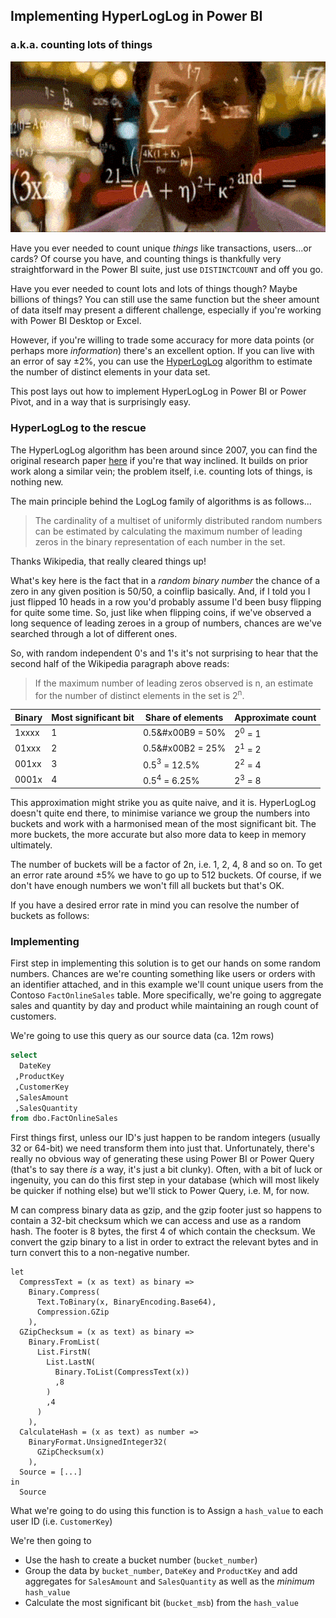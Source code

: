 ## Implementing HyperLogLog in Power BI
### a.k.a. counting lots of things

![Rainman](/uploads/cards.gif)

Have you ever needed to count unique _things_ like transactions, users...or cards? Of course you have, and counting things is thankfully very straightforward in the Power BI suite, just use `DISTINCTCOUNT` and off you go.

Have you ever needed to count lots and lots of things though? Maybe billions of things? You can still use the same function but the sheer amount of data itself may present a different challenge, especially if you're working with Power BI Desktop or Excel.

However, if you're willing to trade some accuracy for more data points (or perhaps more _information_) there's an excellent option. If you can live with an error of say ±2%, you can use the [HyperLogLog](https://en.wikipedia.org/wiki/HyperLogLog) algorithm to estimate the number of distinct elements in your data set.

This post lays out how to implement HyperLogLog in Power BI or Power Pivot, and in a way that is surprisingly easy.

### HyperLogLog to the rescue
The HyperLogLog algorithm has been around since 2007, you can find the original research paper [here](http://algo.inria.fr/flajolet/Publications/FlFuGaMe07.pdf) if you're that way inclined. It builds on prior work along a similar vein; the problem itself, i.e. counting lots of things, is nothing new.

The main principle behind the LogLog family of algorithms is as follows...

> The cardinality of a multiset of uniformly distributed random numbers can be estimated by calculating the maximum number of leading zeros in the binary representation of each number in the set.

Thanks Wikipedia, that really cleared things up!

What's key here is the fact that in a _random binary number_ the chance of a zero in any given position is 50/50, a coinflip basically. And, if I told you I just flipped 10 heads in a row you'd probably assume I'd been busy flipping for quite some time. So, just like when flipping coins, if we've observed a long sequence of leading zeroes in a group of numbers, chances are we've searched through a lot of different ones.

So, with random independent 0's and 1's it's not surprising to hear that the second half of the Wikipedia paragraph above reads:

> If the maximum number of leading zeros observed is n, an estimate for the number of distinct elements in the set is 2<sup>n</sup>.

|Binary | Most significant bit | Share of elements       | Approximate count |
|-------|----------------------|-------------------------|-------------------|
|1xxxx  | 1                    | 0.5&#x00B9 = 50%   | 2<sup>0</sup> = 1 |
|01xxx  | 2                    | 0.5&#x00B2 = 25%   | 2<sup>1</sup> = 2 |
|001xx  | 3                    | 0.5<span><sup>3</sup></span> = 12.5% | 2<sup>2</sup> = 4 |
|0001x  | 4                    | 0.5<sup>4</sup> = 6.25% | 2<sup>3</sup> = 8 |

This approximation might strike you as quite naive, and it is. HyperLogLog doesn't quite end there, to minimise variance we group the numbers into buckets and work with a harmonised mean of the most significant bit. The more buckets, the more accurate but also more data to keep in memory ultimately.

The number of buckets will be a factor of 2n, i.e. 1, 2, 4, 8 and so on. To get an error rate around ±5% we have to go up to 512 buckets. Of course, if we don't have enough numbers we won't fill all buckets but that's OK.

If you have a desired error rate in mind you can resolve the number of buckets as follows:

### Implementing

First step in implementing this solution is to get our hands on some random numbers. Chances are we're counting something like users or orders with an identifier attached, and in this example we'll count unique users from the Contoso `FactOnlineSales` table. More specifically, we're going to aggregate sales and quantity by day and product while maintaining an rough count of customers.

We're going to use this query as our source data (ca. 12m rows)
```sql
select
  DateKey
 ,ProductKey
 ,CustomerKey
 ,SalesAmount
 ,SalesQuantity
from dbo.FactOnlineSales
```

First things first, unless our ID's just happen to be random integers (usually 32 or 64-bit) we need transform them into just that. Unfortunately, there's really no obvious way of generating these using Power BI or Power Query (that's to say there _is_ a way, it's just a bit clunky). Often, with a bit of luck or ingenuity, you can do this first step in your database (which will most likely be quicker if nothing else) but we'll stick to Power Query, i.e. M, for now.

M can compress binary data as gzip, and the gzip footer just so happens to contain a 32-bit checksum which we can access and use as a random hash. The footer is 8 bytes, the first 4 of which contain the checksum. We convert the gzip binary to a list in order to extract the relevant bytes and in turn convert this to a non-negative number.

```
let
  CompressText = (x as text) as binary =>
    Binary.Compress(
      Text.ToBinary(x, BinaryEncoding.Base64),
      Compression.GZip
    ),
  GZipChecksum = (x as text) as binary =>
    Binary.FromList(
      List.FirstN(
        List.LastN(
          Binary.ToList(CompressText(x))
          ,8
        )
        ,4
      )
    ),
  CalculateHash = (x as text) as number =>
    BinaryFormat.UnsignedInteger32(
      GZipChecksum(x)
    ),
  Source = [...]
in
  Source
```

What we're going to do using this function is to Assign a `hash_value` to each user ID (i.e. `CustomerKey`)

We're then going to   
- Use the hash to create a bucket number (`bucket_number`)
- Group the data by `bucket_number`, `DateKey` and `ProductKey` and add aggregates for `SalesAmount` and `SalesQuantity` as well as the _minimum_ `hash_value`
- Calculate the most significant bit (`bucket_msb`) from the `hash_value`
